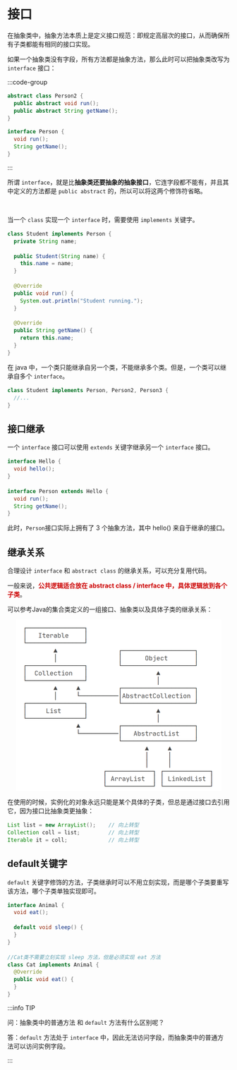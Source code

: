 # 接口

在抽象类中，抽象方法本质上是定义接口规范：即规定高层次的接口，从而确保所有子类都能有相同的接口实现。

如果一个抽象类没有字段，所有方法都是抽象方法，那么此时可以把抽象类改写为 `interface` 接口：

:::code-group

```java [抽象类]
abstract class Person2 {
  public abstract void run();
  public abstract String getName();
}
```

```java [接口]
interface Person {
  void run();
  String getName();
}
```

:::

所谓 `interface`，就是比**抽象类还要抽象的抽象接口**，它连字段都不能有，并且其中定义的方法都是 `public abstract` 的，所以可以将这两个修饰符省略。



<br />

当一个 `class` 实现一个 `interface` 时，需要使用 `implements` 关键字。

```java {1}
class Student implements Person {
  private String name;

  public Student(String name) {
    this.name = name;
  }

  @Override
  public void run() {
    System.out.println("Student running.");
  }

  @Override
  public String getName() {
    return this.name;
  }
}
```

在 java 中，一个类只能继承自另一个类，不能继承多个类。但是，一个类可以继承自多个 `interface`。

```java
class Student implements Person, Person2, Person3 {
  //...
}
```



## 接口继承

一个 `interface` 接口可以使用 `extends` 关键字继承另一个 `interface` 接口。

```java
interface Hello {
  void hello();
}

interface Person extends Hello {
  void run();
  String getName();
}
```

此时，`Person`接口实际上拥有了 3 个抽象方法，其中 hello() 来自于继承的接口。



## 继承关系

合理设计 `interface` 和 `abstract class` 的继承关系，可以充分复用代码。

一般来说，<span style="color:#CC0000;">**公共逻辑适合放在 abstract class / interface 中，具体逻辑放到各个子类**</span>。

可以参考Java的集合类定义的一组接口、抽象类以及具体子类的继承关系：

<img src="./assets/接口继承.png" alt="image-20240703003433686" style="zoom:50%;display:block;margin:auto" />

在使用的时候，实例化的对象永远只能是某个具体的子类，但总是通过接口去引用它，因为接口比抽象类更抽象：

```java
List list = new ArrayList(); 	// 向上转型
Collection coll = list; 		// 向上转型
Iterable it = coll; 			// 向上转型
```



## default关键字

`default` 关键字修饰的方法，子类继承时可以不用立刻实现，而是哪个子类要重写该方法，哪个子类单独实现即可。

```java
interface Animal {
  void eat();

  default void sleep() {
  }
}

//Cat类不需要立刻实现 sleep 方法，但是必须实现 eat 方法
class Cat implements Animal {
  @Override
  public void eat() {
  }
}
```

:::info TIP

问：抽象类中的普通方法 和 `default` 方法有什么区别呢？

答：`default` 方法处于 `interface` 中，因此无法访问字段，而抽象类中的普通方法可以访问实例字段。

:::